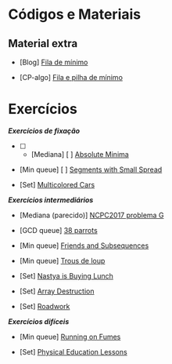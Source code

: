 # Códigos e Materiais

## Material extra
* [Blog] [Fila de mínimo](https://codeforces.com/blog/entry/76908)

* [CP-algo] [Fila e pilha de mínimo](https://cp-algorithms.com/data_structures/stack_queue_modification.html)

# Exercícios

**_Exercícios de fixação_**
- [ ] * [Mediana] [ ] [Absolute Minima](https://atcoder.jp/contests/abc127/tasks/abc127_f)

* [Min queue] [ ] [Segments with Small Spread](https://codeforces.com/edu/course/2/lesson/9/2/practice/contest/307093/problem/F)

* [Set] [Multicolored Cars](https://codeforces.com/problemset/problem/818/D)

**_Exercícios intermediários_**
* [Mediana (parecido)] [NCPC2017 problema G](https://codeforces.com/gym/101572/attachments/download/6091/20172018-acmicpc-nordic-collegiate-programming-contest-ncpc-2017-en.pdf)

* [GCD queue] [38 parrots](https://codeforces.com/gym/102788/problem/D)

* [Min queue] [Friends and Subsequences](https://codeforces.com/contest/689/problem/D)

* [Min queue] [Trous de loup](https://szkopul.edu.pl/problemset/problem/07Q0fFk7fU2TmGr6wpPeDCZj/site/?key=statement)

* [Set] [Nastya is Buying Lunch](https://codeforces.com/contest/1136/problem/D)

* [Set] [Array Destruction](https://codeforces.com/problemset/problem/1474/C)

* [Set] [Roadwork](https://atcoder.jp/contests/abc128/tasks/abc128_e)

**_Exercícios difíceis_**

* [Min queue] [Running on Fumes](https://www.facebook.com/codingcompetitions/hacker-cup/2020/qualification-round/problems/D1)

* [Set] [Physical Education Lessons](https://codeforces.com/contest/915/problem/E)
